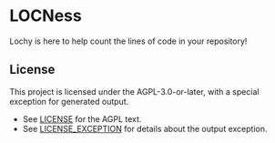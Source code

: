 # LOCNess
Lochy is here to help count the lines of code in your repository!

## License

This project is licensed under the AGPL-3.0-or-later, with a special exception for generated output.

- See [LICENSE](./LICENSE) for the AGPL text.
- See [LICENSE_EXCEPTION](./LICENSE_EXCEPTION) for details about the output exception.
